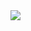 <div class="caption-img-container">
  <div class="caption-img">
    <img src=/static/images//>
    <figcaption></figcaption>
  </div>
</div>
